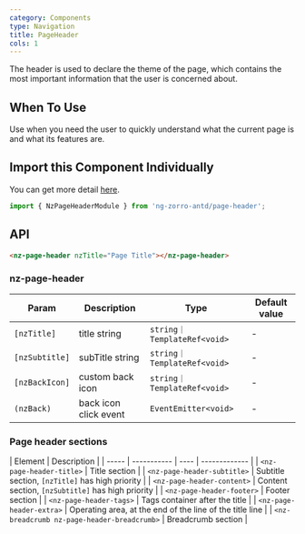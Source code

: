 ```yaml
---
category: Components
type: Navigation
title: PageHeader
cols: 1
---
```


The header is used to declare the theme of the page, which contains the most important information that the user is concerned about.

## When To Use

Use when you need the user to quickly understand what the current page is and what its features are.

## Import this Component Individually

You can get more detail [here](/docs/getting-started/en#import-a-component-individually).

```ts
import { NzPageHeaderModule } from 'ng-zorro-antd/page-header';
```

## API

```html
<nz-page-header nzTitle="Page Title"></nz-page-header>
```

### nz-page-header
| Param | Description | Type | Default value |
| ----- | ----------- | ---- | ------------- |
| `[nzTitle]` | title string | `string｜TemplateRef<void>` | - |
| `[nzSubtitle]` | subTitle string | `string｜TemplateRef<void>` | - |
| `[nzBackIcon]` | custom back icon | `string｜TemplateRef<void>` | - |
| `(nzBack)` | back icon click event | `EventEmitter<void>` | - |

### Page header sections
| Element | Description |
| ----- | ----------- | ---- | ------------- |
| `<nz-page-header-title>` | Title section |
| `<nz-page-header-subtitle>` | Subtitle section, `[nzTitle]` has high priority |
| `<nz-page-header-content>` | Content section, `[nzSubtitle]` has high priority |
| `<nz-page-header-footer>` | Footer section |
| `<nz-page-header-tags>` |  Tags container after the title |
| `<nz-page-header-extra>` | Operating area, at the end of the line of the title line |
| `<nz-breadcrumb nz-page-header-breadcrumb>` | Breadcrumb section |
